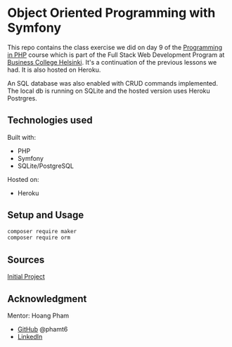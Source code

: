 # Object Oriented Programming with Symfony

This repo contains the class exercise we did on day 9 of the [Programming in PHP](https://github.com/laurielim/REACT21K_PHP) course which is part of the Full Stack Web Development Program at [Business College Helsinki](https://en.bc.fi/qualifications/full-stack-web-developer-program/). It's a continuation of the previous lessons we had. It is also hosted on Heroku.

An SQL database was also enabled with CRUD commands implemented. The local db is running on SQLite and the hosted version uses Heroku Postrgres.

## Technologies used

Built with:

- PHP
- Symfony
- SQLite/PostgreSQL

Hosted on:

- Heroku

## Setup and Usage

```bash
composer require maker
composer require orm
```

## Sources

[Initial Project](https://github.com/phamt6/symfony_learning)

## Acknowledgment

Mentor: Hoang Pham

- [GitHub](https://github.com/phamt6) @phamt6
- [LinkedIn](https://www.linkedin.com/in/tienhoangpham/)
